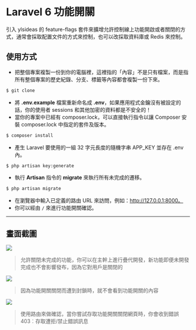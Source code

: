 # Laravel 6 功能開關

引入 ylsideas 的 feature-flags 套件來擴增允許控制線上功能開啟或者關閉的方式，通常會採取配置文件的方式來控制，也可以改採取資料庫或 Redis 來控制。

## 使用方式
- 把整個專案複製一份到你的電腦裡，這裡指的「內容」不是只有檔案，而是指所有整個專案的歷史紀錄、分支、標籤等內容都會複製一份下來。
```sh
$ git clone
```
- 將 __.env.example__ 檔案重新命名成 __.env__，如果應用程式金鑰沒有被設定的話，你的使用者 sessions 和其他加密的資料都是不安全的！
- 當你的專案中已經有 composer.lock，可以直接執行指令以讓 Composer 安裝 composer.lock 中指定的套件及版本。
```sh
$ composer install
```
- 產⽣ Laravel 要使用的一組 32 字元長度的隨機字串 APP_KEY 並存在 .env 內。
```sh
$ php artisan key:generate
```
- 執行 __Artisan__ 指令的 __migrate__ 來執行所有未完成的遷移。
```sh
$ php artisan migrate
```
- 在瀏覽器中輸入已定義的路由 URL 來訪問，例如：http://127.0.0.1:8000。
- 你可以經由 `/` 來進行功能開關確認。

----

## 畫面截圖
![](https://i.imgur.com/Uq5ht0x.png)
> 允許關閉未完成的功能，你可以在主幹上進行疊代開發，新功能即便未開發完成也不會影響發布，因為它對用戶是關閉的

![](https://i.imgur.com/6TdO52K.png)
> 因為功能開關關閉而遭到封鎖時，就不會看到功能開關的內容

![](https://i.imgur.com/nAdlbXm.png)
> 使用路由來做確認，當你嘗試存取功能開關關閉網頁時，你會收到錯誤 403︰存取遭拒/禁止錯誤訊息

